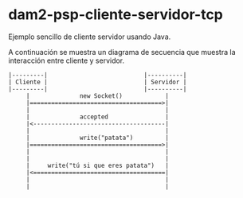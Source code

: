 # dam2-psp-cliente-servidor-tcp
Ejemplo sencillo de cliente servidor usando Java.

A continuación se muestra un diagrama de secuencia que muestra la interacción entre cliente y servidor.

```
|---------|                           |----------|
| Cliente |                           | Servidor |
|---------|                           |----------|
     |              new Socket()            |
     |=====================================>|
     |                                      |
     |              accepted                |
     |<-------------------------------------|
     |                                      |
     |              write("patata")         |
     |=====================================>|
     |                                      |
     |                                      |
     |     write("tú si que eres patata")   |
     |<=====================================|
     |                                      |
     |                                      |

```